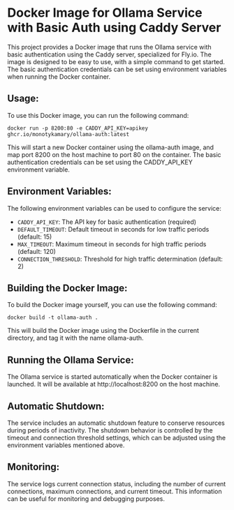 # Docker Image for Ollama Service with Basic Auth using Caddy Server

This project provides a Docker image that runs the Ollama service with basic authentication using the Caddy server, specialized for Fly.io. The image is designed to be easy to use, with a simple command to get started. The basic authentication credentials can be set using environment variables when running the Docker container.

## Usage:

To use this Docker image, you can run the following command:

```
docker run -p 8200:80 -e CADDY_API_KEY=apikey ghcr.io/monotykamary/ollama-auth:latest 
```

This will start a new Docker container using the ollama-auth image, and map port 8200 on the host machine to port 80 on the container. The basic authentication credentials can be set using the CADDY_API_KEY environment variable.

## Environment Variables:

The following environment variables can be used to configure the service:

- `CADDY_API_KEY`: The API key for basic authentication (required)
- `DEFAULT_TIMEOUT`: Default timeout in seconds for low traffic periods (default: 15)
- `MAX_TIMEOUT`: Maximum timeout in seconds for high traffic periods (default: 120)
- `CONNECTION_THRESHOLD`: Threshold for high traffic determination (default: 2)

## Building the Docker Image:

To build the Docker image yourself, you can use the following command:

```
docker build -t ollama-auth .
```

This will build the Docker image using the Dockerfile in the current directory, and tag it with the name ollama-auth.

## Running the Ollama Service:

The Ollama service is started automatically when the Docker container is launched. It will be available at http://localhost:8200 on the host machine.

## Automatic Shutdown:

The service includes an automatic shutdown feature to conserve resources during periods of inactivity. The shutdown behavior is controlled by the timeout and connection threshold settings, which can be adjusted using the environment variables mentioned above.

## Monitoring:

The service logs current connection status, including the number of current connections, maximum connections, and current timeout. This information can be useful for monitoring and debugging purposes.
